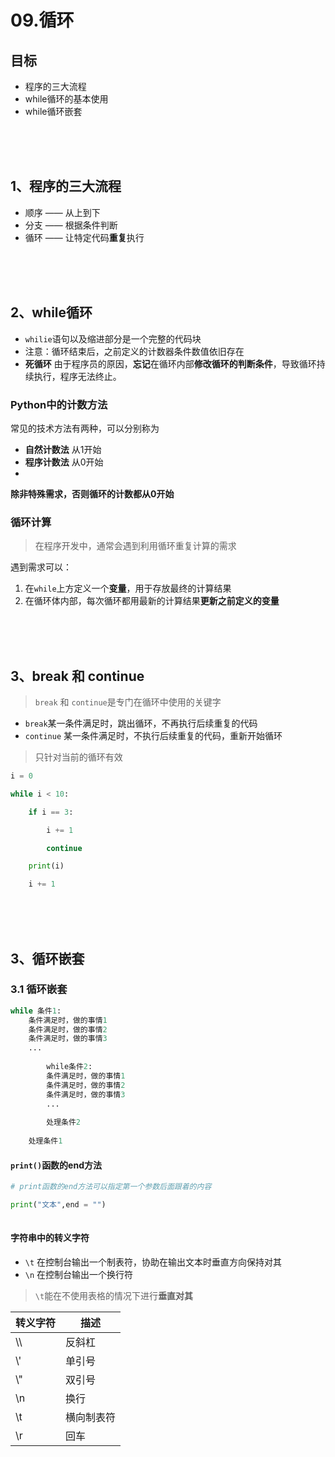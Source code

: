 # 09.循环

## 目标
- 程序的三大流程
- while循环的基本使用
- while循环嵌套

<br/>
<br/>
<br/>

## 1、程序的三大流程
- 顺序 —— 从上到下
- 分支 —— 根据条件判断
- 循环 —— 让特定代码**重复**执行

<br/>
<br/>
<br/>

## 2、while循环
- `whilie`语句以及缩进部分是一个完整的代码块
- 注意：循环结束后，之前定义的计数器条件数值依旧存在
- **死循环**
    由于程序员的原因，**忘记**在循环内部**修改循环的判断条件**，导致循环持续执行，程序无法终止。 

### Python中的计数方法
常见的技术方法有两种，可以分别称为
- **自然计数法** 从1开始
- **程序计数法** 从0开始
- 
**除非特殊需求，否则循环的计数都从0开始**

### 循环计算
> 在程序开发中，通常会遇到利用循环重复计算的需求

遇到需求可以：

1. 在`while`上方定义一个**变量**，用于存放最终的计算结果
1. 在循环体内部，每次循环都用最新的计算结果**更新之前定义的变量**

<br/>
<br/>
<br/>

## 3、break 和 continue
> `break` 和 `continue`是专门在循环中使用的关键字

- `break`某一条件满足时，跳出循环，不再执行后续重复的代码
- `continue` 某一条件满足时，不执行后续重复的代码，重新开始循环
> 只针对当前的循环有效

```python
i = 0

while i < 10:

    if i == 3:

        i += 1

        continue

    print(i)

    i += 1
```

<br/>
<br/>
<br/>

## 3、循环嵌套

### 3.1 循环嵌套

```python
while 条件1:
    条件满足时，做的事情1
    条件满足时，做的事情2
    条件满足时，做的事情3
    ...
    
        while条件2:
        条件满足时，做的事情1
        条件满足时，做的事情2
        条件满足时，做的事情3
        ...
        
        处理条件2
    
    处理条件1
```

 ####  `print()`函数的end方法
 ```python
 # print函数的end方法可以指定第一个参数后面跟着的内容
 
 print("文本",end = "")
  
```

#### 字符串中的转义字符
- `\t` 在控制台输出一个制表符，协助在输出文本时垂直方向保持对其
- `\n` 在控制台输出一个换行符

> `\t`能在不使用表格的情况下进行**垂直对其**

转义字符|描述
---|---
\\\ | 反斜杠
\\' | 单引号
\\" | 双引号
\n | 换行
\t | 横向制表符
\r | 回车